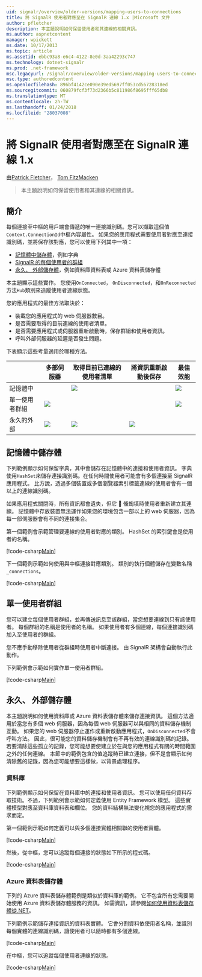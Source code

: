 ```yaml
---
uid: signalr/overview/older-versions/mapping-users-to-connections
title: 將 SignalR 使用者對應至在 SignalR 連線 1.x |Microsoft 文件
author: pfletcher
description: 本主題說明如何保留使用者和其連線的相關資訊。
ms.author: aspnetcontent
manager: wpickett
ms.date: 10/17/2013
ms.topic: article
ms.assetid: ebbc93a8-e6c4-4122-8e0d-3aa42293c747
ms.technology: dotnet-signalr
ms.prod: .net-framework
msc.legacyurl: /signalr/overview/older-versions/mapping-users-to-connections
msc.type: authoredcontent
ms.openlocfilehash: 896bf4142ce090e39ed5697ff053cd56728318ed
ms.sourcegitcommit: 060879fcf3f73d2366b5c811986f8695fff65db8
ms.translationtype: MT
ms.contentlocale: zh-TW
ms.lasthandoff: 01/24/2018
ms.locfileid: "28037008"
---
```

<a name="mapping-signalr-users-to-connections-in-signalr-1x"></a>將 SignalR 使用者對應至在 SignalR 連線 1.x
====================
由[Patrick Fletcher](https://github.com/pfletcher)， [Tom FitzMacken](https://github.com/tfitzmac)

> 本主題說明如何保留使用者和其連線的相關資訊。


## <a name="introduction"></a>簡介

每個連接至中樞的用戶端會傳遞的唯一連接識別碼。您可以擷取這個值`Context.ConnectionId`中樞內容屬性。 如果您的應用程式需要使用者對應至連接識別碼，並將保存該對應，您可以使用下列其中一項：

- [記憶體中儲存體](#inmemory)，例如字典
- [SignalR 的每個使用者的群組](#groups)
- [永久、 外部儲存體](#database)，例如資料庫資料表或 Azure 資料表儲存體

本主題顯示這些實作。 您使用`OnConnected`， `OnDisconnected`，和`OnReconnected`方法`Hub`類別來追蹤使用者連線狀態。

您的應用程式的最佳方法取決於：

- 裝載您的應用程式的 web 伺服器數目。
- 是否需要取得的目前連線的使用者清單。
- 是否需要應用程式或伺服器重新啟動時，保存群組和使用者資訊。
- 呼叫外部伺服器的延遲是否發生問題。

下表顯示這些考量適用於哪種方法。

|  | 多部伺服器 | 取得目前已連線的使用者清單 | 將資訊重新啟動後保存 | 最佳效能 |
| --- | --- | --- | --- | --- |
| 記憶體中 |  | ![](mapping-users-to-connections/_static/image1.png) |  | ![](mapping-users-to-connections/_static/image2.png) |
| 單一使用者群組 | ![](mapping-users-to-connections/_static/image3.png) |  |  | ![](mapping-users-to-connections/_static/image4.png) |
| 永久的外部 | ![](mapping-users-to-connections/_static/image5.png) | ![](mapping-users-to-connections/_static/image6.png) | ![](mapping-users-to-connections/_static/image7.png) |  |

<a id="inmemory"></a>

## <a name="in-memory-storage"></a>記憶體中儲存體

下列範例顯示如何保留字典，其中會儲存在記憶體中的連接和使用者資訊。 字典使用`HashSet`來儲存連接識別碼。在任何時間使用者可能會有多個連接至 SignalR 應用程式。 比方說，透過多個裝置或多個瀏覽器索引標籤連線的使用者會有一個以上的連線識別碼。

如果應用程式關閉時，所有資訊都會遺失，但它  儵蜪填時使用者重新建立其連線。 記憶體中存放裝置無法運作如果您的環境包含一部以上的 web 伺服器，因為每一部伺服器會有不同的連接集合。

第一個範例會示範管理要連線的使用者對應的類別。 HashSet 的索引鍵會是使用者的名稱。

[!code-csharp[Main](mapping-users-to-connections/samples/sample1.cs)]

下一個範例示範如何使用與中樞連接對應類別。 類別的執行個體儲存在變數名稱`_connections`。

[!code-csharp[Main](mapping-users-to-connections/samples/sample2.cs)]

<a id="groups"></a>

## <a name="single-user-groups"></a>單一使用者群組

您可以建立每個使用者群組，並再傳送訊息至該群組，當您想要連線到只有該使用者。 每個群組的名稱是使用者的名稱。 如果使用者有多個連線，每個連接識別碼加入至使用者的群組。

您不應手動移除使用者從群組時使用者中斷連接。 由 SignalR 架構會自動執行此動作。

下列範例會示範如何實作單一使用者群組。

[!code-csharp[Main](mapping-users-to-connections/samples/sample3.cs)]

<a id="database"></a>

## <a name="permanent-external-storage"></a>永久、 外部儲存體

本主題說明如何使用資料庫或 Azure 資料表儲存體來儲存連接資訊。 這個方法適用於當您有多個 web 伺服器，因為每個 web 伺服器可以與相同的資料儲存機制互動。 如果您的 web 伺服器停止運作或重新啟動應用程式，`OnDisconnected`不會呼叫方法。 因此，很可能您的資料儲存機制會有不再有效的連線識別碼的記錄。 若要清除這些孤立的記錄，您可能想要使建立於在與您的應用程式有關的時間範圍之外的任何連線。 本節中的範例包含的值追蹤時已建立連接，但不是會顯示如何清除舊的記錄，因為您可能想要這樣做，以背景處理程序。

### <a name="database"></a>資料庫

下列範例顯示如何保留在資料庫中的連接和使用者資訊。 您可以使用任何資料存取技術。不過，下列範例會示範如何定義使用 Entity Framework 模型。 這些實體模型對應至資料庫資料表和欄位。 您的資料結構無法變化視您的應用程式的需求而定。

第一個範例示範如何定義可以與多個連接實體相關聯的使用者實體。

[!code-csharp[Main](mapping-users-to-connections/samples/sample4.cs)]

然後，從中樞，您可以追蹤每個連接的狀態如下所示的程式碼。

[!code-csharp[Main](mapping-users-to-connections/samples/sample5.cs)]

### <a name="azure-table-storage"></a>Azure 資料表儲存體

下列的 Azure 資料表儲存體範例是類似於資料庫的範例。 它不包含所有您需要開始使用 Azure 資料表儲存體服務的資訊。 如需資訊，請參閱[如何使用資料表儲存體從.NET](https://azure.microsoft.com/documentation/articles/storage-dotnet-how-to-use-tables/)。

下列範例示範儲存連接資訊的資料表實體。 它會分割資料依使用者名稱，並識別每個實體的連線識別碼，讓使用者可以隨時都有多個連線。

[!code-csharp[Main](mapping-users-to-connections/samples/sample6.cs)]

在中樞，您可以追蹤每個使用者連線的狀態。

[!code-csharp[Main](mapping-users-to-connections/samples/sample7.cs)]
